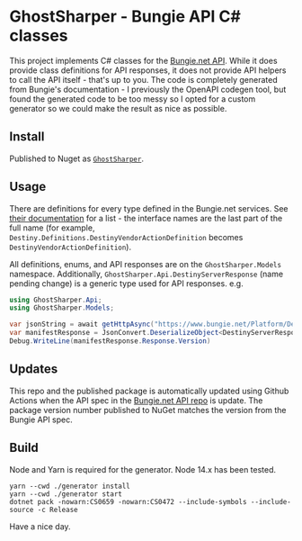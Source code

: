 # GhostSharper - Bungie API C# classes

This project implements C# classes for the [Bungie.net API](https://github.com/Bungie-net/api). While it does provide class definitions for API responses, it does not provide API helpers to call the API itself - that's up to you. The code is completely generated from Bungie's documentation - I previously the OpenAPI codegen tool, but found the generated code to be too messy so I opted for a custom generator so we could make the result as nice as possible.

## Install

Published to Nuget as [`GhostSharper`](https://www.nuget.org/packages/GhostSharper).

## Usage

There are definitions for every type defined in the Bungie.net services. See [their documentation](https://bungie-net.github.io/multi/) for a list - the interface names are the last part of the full name (for example, `Destiny.Definitions.DestinyVendorActionDefinition` becomes `DestinyVendorActionDefinition`).

All definitions, enums, and API responses are on the `GhostSharper.Models` namespace. Additionally, `GhostSharper.Api.DestinyServerResponse` (name pending change) is a generic type used for API responses. e.g.

```csharp
using GhostSharper.Api;
using GhostSharper.Models;

var jsonString = await getHttpAsync("https://www.bungie.net/Platform/Destiny2/Manifest");
var manifestResponse = JsonConvert.DeserializeObject<DestinyServerResponse<DestinyManifest>>(response.Content);
Debug.WriteLine(manifestResponse.Response.Version)
```

## Updates

This repo and the published package is automatically updated using Github Actions when the API spec in the [Bungie.net API repo](https://github.com/Bungie-net/api) is update. The package version number published to NuGet matches the version from the Bungie API spec.

## Build

Node and Yarn is required for the generator. Node 14.x has been tested.

```
yarn --cwd ./generator install
yarn --cwd ./generator start
dotnet pack -nowarn:CS0659 -nowarn:CS0472 --include-symbols --include-source -c Release
```

Have a nice day.
